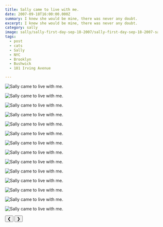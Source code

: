```yaml
---
title: Sally came to live with me.
date: 2007-09-18T16:00:00.000Z
summary: I knew she would be mine, there was never any doubt.
excerpt: I knew she would be mine, there was never any doubt.
category: sally
image: sally/sally-first-day-sep-18-2007/sally-first-day-sep-18-2007-sallycloseup.jpg
tags:
  - post 
  - cats 
  - Sally
  - NYC
  - Brooklyn
  - Bushwick
  - 181 Irving Avenue

---
```


<div id="viewport">

![Sally came to live with me.](/static/img/sally/sally-first-day-sep-18-2007/sally-first-day-sep-18-2007-sallycloseup.jpg "Sally came to live with me.")

![Sally came to live with me.](/static/img/sally/sally-first-day-sep-18-2007/sally-first-day-sep-18-2007-sallylicks.jpg "Sally came to live with me.")

![Sally came to live with me.](/static/img/sally/sally-first-day-sep-18-2007/sally-first-day-sep-18-2007-sallylicks2.jpg "Sally came to live with me.")

![Sally came to live with me.](/static/img/sally/sally-first-day-sep-18-2007/sally-first-day-sep-18-2007-sallylicks3.jpg "Sally came to live with me.")

![Sally came to live with me.](/static/img/sally/sally-first-day-sep-18-2007/sally-first-day-sep-18-2007-sallylicks4.jpg "Sally came to live with me.")

![Sally came to live with me.](/static/img/sally/sally-first-day-sep-18-2007/sally-first-day-sep-18-2007-sallymadcute.jpg "Sally came to live with me.")

![Sally came to live with me.](/static/img/sally/sally-first-day-sep-18-2007/sally-first-day-sep-18-2007-sallyonbed.jpg "Sally came to live with me.")

![Sally came to live with me.](/static/img/sally/sally-first-day-sep-18-2007/sally-first-day-sep-18-2007-sallysaysohyeah.jpg "Sally came to live with me.")

![Sally came to live with me.](/static/img/sally/sally-first-day-sep-18-2007/sally-first-day-sep-18-2007-sallysleepy.jpg "Sally came to live with me.")

![Sally came to live with me.](/static/img/sally/sally-first-day-sep-18-2007/sally-first-day-sep-18-2007-sallysneers.jpg "Sally came to live with me.")

![Sally came to live with me.](/static/img/sally/sally-first-day-sep-18-2007/sally-first-day-sep-18-2007-sallysnubsme.jpg "Sally came to live with me.")

![Sally came to live with me.](/static/img/sally/sally-first-day-sep-18-2007/sally-first-day-sep-18-2007-sallysthecutest.jpg "Sally came to live with me.")

![Sally came to live with me.](/static/img/sally/sally-first-day-sep-18-2007/sally-first-day-sep-18-2007-sallystretchy.jpg "Sally came to live with me.")

![Sally came to live with me.](/static/img/sally/sally-first-day-sep-18-2007/sally-first-day-sep-18-2007-sallytongue.jpg "Sally came to live with me.")

</div>
<div class="flex row-reverse space-between">
  <div id="caption"></div>
  <div class="prevnext-container">
    <button id="buttonPrevious">&#10094;</button>
    <button id="buttonNext">&#10095;</button>
  </div>
</div>